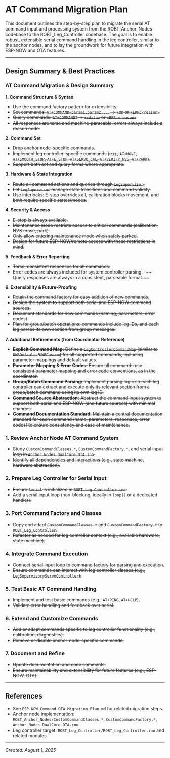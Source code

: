 # AT Command Migration Plan

This document outlines the step-by-step plan to migrate the serial AT command input and processing system from the ROBT_Anchor_Nodes codebase to the ROBT_Leg_Controller codebase. The goal is to enable robust, extensible serial command handling in the leg controller, similar to the anchor nodes, and to lay the groundwork for future integration with ESP-NOW and OTA features.

---


## Design Summary & Best Practices

### AT Command Migration & Design Summary


**1. Command Structure & Syntax**
- ~~Use the command factory pattern for extensibility.~~
- ~~Set commands: `AT+COMMAND=param1,param2,...` → `+OK` or `+ERR:<reason>`~~
- ~~Query commands: `AT+COMMAND?` → `+<data>` or `+ERR:<reason>`~~
- ~~All responses are terse and machine-parseable; errors always include a reason code.~~


**2. Command Set**
- ~~Drop anchor node–specific commands.~~
- ~~Implement leg controller–specific commands (e.g., `AT+MOVE`, `AT+SMOOTH_STOP`, `AT+E_STOP`, `AT+SERVO_CAL`, `AT+VERIFY_NVS`, `AT+PARK`).~~
- ~~Support both set and query forms where appropriate.~~


**3. Hardware & State Integration**
- ~~Route all command actions and queries through `LegSupervisor`.~~
- ~~Let `LegSupervisor` manage state transitions and command validity.~~
- ~~Use interlocks: E-stop overrides all, calibration blocks movement, and both require specific states/modes.~~

**4. Security & Access**
- ~~E-stop is always available.~~
- ~~Maintenance mode restricts access to critical commands (calibration, NVS erase, park).~~
- ~~Only allow entering maintenance mode when safely parked.~~
- ~~Design for future ESP-NOW/remote access with these restrictions in mind.~~

**5. Feedback & Error Reporting**
- ~~Terse, consistent responses for all commands.~~
- ~~Error codes are always included for system controller parsing.~~
-~~ Query responses are always in a consistent, parseable format.~~

**6. Extensibility & Future-Proofing**
- ~~Retain the command factory for easy addition of new commands.~~
- ~~Design the system to support both serial and ESP-NOW command sources.~~
- ~~Document standards for new commands (naming, parameters, error codes).~~
- ~~Plan for group/batch operations: commands include leg IDs, and each leg parses its own section from group messages.~~

**7. Additional Refinements (from Coordinator Reference)**
- ~~**Explicit Command Map:** Define a `LegControllerCommandMap` (similar to `UWBDefaults`/`UWBCustom`) for all supported commands, including parameter mappings and default values.~~
- ~~**Parameter Mapping & Error Codes:** Ensure all commands use consistent parameter mapping and error code conventions, as in the coordinator.~~
- ~~**Group/Batch Command Parsing:** Implement parsing logic so each leg controller can extract and execute only its relevant section from a group/batch command using its own leg ID.~~
- ~~**Command Source Abstraction:** Abstract the command input system to support both serial and ESP-NOW (and future sources) with minimal changes.~~
- ~~**Command Documentation Standard:** Maintain a central documentation standard for each command (name, parameters, responses, error codes) to ensure consistency and ease of maintenance.~~


### 1. Review Anchor Node AT Command System
- ~~Study `CustomCommandClasses.*`, `CustomCommandFactory.*`, and serial input loop in `Anchor_Nodes_DualCore_OTA.ino`.~~
- ~~Identify all dependencies and interactions (e.g., state machine, hardware abstraction).~~

### 2. Prepare Leg Controller for Serial Input
- ~~Ensure `Serial` is initialized in `ROBT_Leg_Controller.ino`.~~
- ~~Add a serial input loop (non-blocking, ideally in `loop()` or a dedicated handler).~~

### 3. Port Command Factory and Classes
- ~~Copy and adapt `CustomCommandClasses.*` and `CustomCommandFactory.*` to `ROBT_Leg_Controller`.~~
- ~~Refactor as needed for leg controller context (e.g., available hardware, state machine).~~

### 4. Integrate Command Execution
- ~~Connect serial input loop to command factory for parsing and execution.~~
- ~~Ensure commands can interact with leg controller classes (e.g., `LegSupervisor`, `ServoController`).~~

### 5. Test Basic AT Command Handling
- ~~Implement and test basic commands (e.g., `AT+PING`, `AT+HELP`).~~
- ~~Validate error handling and feedback over serial.~~

### 6. Extend and Customize Commands
- ~~Add or adapt commands specific to leg controller functionality (e.g., calibration, diagnostics).~~
- ~~Remove or disable anchor-node-specific commands.~~

### 7. Document and Refine
- ~~Update documentation and code comments.~~
- ~~Ensure maintainability and extensibility for future features (e.g., ESP-NOW, OTA).~~

---

## References
- See `ESP-NOW_Command_OTA_Migration_Plan.md` for related migration steps.
- Anchor node implementation: `ROBT_Anchor_Nodes/CustomCommandClasses.*`, `CustomCommandFactory.*`, `Anchor_Nodes_DualCore_OTA.ino`.
- Leg controller target: `ROBT_Leg_Controller/ROBT_Leg_Controller.ino` and related modules.

---

*Created: August 1, 2025*
